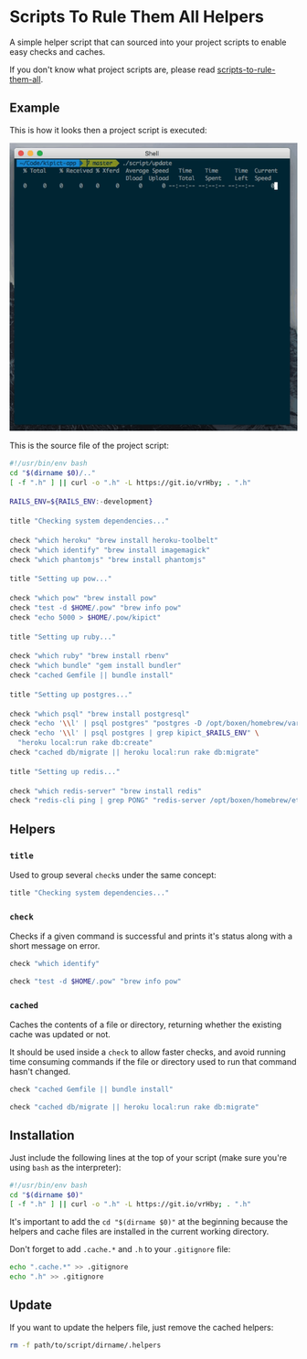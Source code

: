 # Scripts To Rule Them All Helpers

A simple helper script that can sourced into your project scripts to
enable easy checks and caches.

If you don't know what project scripts are, please read
[scripts-to-rule-them-all](https://github.com/github/scripts-to-rule-them-all).

## Example

This is how it looks then a project script is executed:

![screencast](images/screencast.gif)

This is the source file of the project script:

```bash
#!/usr/bin/env bash
cd "$(dirname $0)/.."
[ -f ".h" ] || curl -o ".h" -L https://git.io/vrHby; . ".h"

RAILS_ENV=${RAILS_ENV:-development}

title "Checking system dependencies..."

check "which heroku" "brew install heroku-toolbelt"
check "which identify" "brew install imagemagick"
check "which phantomjs" "brew install phantomjs"

title "Setting up pow..."

check "which pow" "brew install pow"
check "test -d $HOME/.pow" "brew info pow"
check "echo 5000 > $HOME/.pow/kipict"

title "Setting up ruby..."

check "which ruby" "brew install rbenv"
check "which bundle" "gem install bundler"
check "cached Gemfile || bundle install"

title "Setting up postgres..."

check "which psql" "brew install postgresql"
check "echo '\\l' | psql postgres" "postgres -D /opt/boxen/homebrew/var/postgres"
check "echo '\\l' | psql postgres | grep kipict_$RAILS_ENV" \
  "heroku local:run rake db:create"
check "cached db/migrate || heroku local:run rake db:migrate"

title "Setting up redis..."

check "which redis-server" "brew install redis"
check "redis-cli ping | grep PONG" "redis-server /opt/boxen/homebrew/etc/redis.conf"
```

## Helpers

### `title`

Used to group several `check`s under the same concept:

```bash
title "Checking system dependencies..."
```

### `check`

Checks if a given command is successful and prints it's status along
with a short message on error.

```bash
check "which identify"
```

```bash
check "test -d $HOME/.pow" "brew info pow"
```

### `cached`

Caches the contents of a file or directory, returning whether the
existing cache was updated or not.

It should be used inside a `check` to allow faster checks, and avoid
running time consuming commands if the file or directory used to run
that command hasn't changed.

```bash
check "cached Gemfile || bundle install"
```

```bash
check "cached db/migrate || heroku local:run rake db:migrate"
```

## Installation

Just include the following lines at the top of your script (make sure
you're using `bash` as the interpreter):

```bash
#!/usr/bin/env bash
cd "$(dirname $0)"
[ -f ".h" ] || curl -o ".h" -L https://git.io/vrHby; . ".h"
```

It's important to add the `cd "$(dirname $0)"` at the beginning because
the helpers and cache files are installed in the current working
directory.

Don't forget to add `.cache.*` and `.h` to your `.gitignore` file:

```bash
echo ".cache.*" >> .gitignore
echo ".h" >> .gitignore
```

## Update

If you want to update the helpers file, just remove the cached helpers:

```bash
rm -f path/to/script/dirname/.helpers
```
